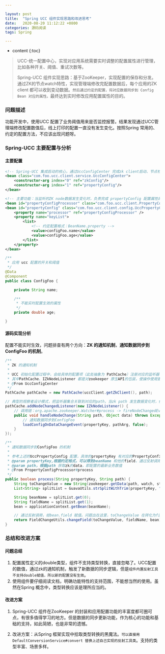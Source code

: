 ```yaml
---

layout: post
title:  "Spring UCC 组件实现思路和改进思考"
date:   2020-08-20 11:12:22 +0800
categories: 源码阅读
tags: Spring

---
```

* content
{:toc}


> UCC-统一配置中心，实现对应用系统需要实时调整的配置属性进行管理，比如各种开关、阈值、重试次数等。
> 
> Spring-UCC 组件实现思路：基于ZooKeeper，实现配置的保存和分发。通过ZK的节点watch特性，实现管理端修改完配置数据后，每个应用的ZK client 都可以收到变动数据。`然后通过约定的配置，将对应数据同步到 Config Bean 对应的属性。`最终达到实时修改应用配置属性的目的。

### 问题描述

功能开发中，使用UCC 配置了业务阈值用来是否监控报警。结果发现通过UCC管理端修改配置数值后，线上打印的配置一直没有发生变化。按照Spring 常用的、约定的配置方法，不应该出现问题呀。

### Spring-UCC 主要配置与分析

#### 主要配置

```xml
<!-- Spring-UCC 集成启动的核心，通过UccConfigCenter 完成zk client启动、节点检查、节点监听以及应用配置数据的检查和加载 -->
<bean class="com.foo.ucc.client.service.UccConfigCenter">
    <constructor-arg index="0" ref="zkConfig"/>
    <constructor-arg index="1" ref="propertyConfig"/>
</bean>

<!-- 主要功能：当监听的ZK node数据发生变化时，负责完成 propertyConfig 配置属性的重新赋值 -->
<bean id="propertyConfigProcessor" class="com.foo.ucc.client.PropertyConfigProcessor"/>
<bean id="propertyConfig" class="com.foo.ucc.client.config.UccPropertyConfig">
    <property name="processor" ref="propertyConfigProcessor" />
    <property name="keyList">
        <list>
            <!-- 约定配置格式：BeanName.property -->
            <value>configFoo.name</value>
            <value>configFoo.age</value>
        </list>
    </property>
</bean>
```

```java
/**
 * 应用 ucc 配置的开关和阈值
 */
@Data
@Component
public class ConfigFoo {

    private String name;

    /**
     * 不能实时配置生效的属性
     */
    private double age;

}
```

#### 源码实现分析

配置不能实时生效，问题排查有两个方向：**ZK 的通知机制**，**通知数据同步到ConfigFoo 的机制**。

```java
/**
 * ZK 的通知机制
 *
 * UCC 初始化配置过程中，会给具体的配置项（此处抽象为 PathCache）注册对应的监听器
 * 其中PathCache、IZkNodeListener 都是对zookeeper 原生API的包装，使操作使用更加的方便。
 * @From UccConfigCenter
 */
PathCache pathCache = new PathCache(uccClient.getZkClient(), path);

// 典型的观察者设计模式，把监听器集合关联到对应的path，当zk path 发生数据变化时，依赖他的监听器都会得到通知，执行具体的业务逻辑。数据结构： Map<String, Set<IZkNodeListener>> nodeListener
pathCache.addNodeChangedListener(new IZkNodeListener() {
    // 调用链：org.apache.zookeeper.Watcher#process -> fireNodeChangedEvents -> 根据path 获取对应的listener集合 -> listener.handleNodeChange
    public void handleNodeChange(String path, Object data) throws Exception {
        // 通知数据同步到ConfigFoo
        loadConfigOnDataChangeEvent(propertyKey, pathArg, false);
    }
});
```

```java
/**
 * 通知数据同步到ConfigFoo 的机制
 * 
 * 参考上述的UccPropertyConfig 配置，具体的propertyKey 有对应的PropertyConfigProcessor 负责处理zk 变化的数据。关键是propertyKey, 和path。
 * @param propertyKey,根据约定格式，可以得到beanName 和他的field，通过反射调用赋新值
 * @param path，根据path 获取zk的data，即配置的最新业务数值
 * @From PropertyConfigProcessor#process
 */
public boolean process(String propertyKey, String path) {
    String toChangeValue = new String(zookeeper.getData(path, watch, stat));
    List<String> splitList = GuavaUtils.strSplitWithTrim(propertyKey, ".");

    String beanName = splitList.get(0);
    String fieldName = splitList.get(1);
    bean = applicationContext.getBean(beanName);

    // 通过反射调用，给bean.field 赋值。问题出在这里，toChangeValue 在转化为field 定义的类型，源码是通过枚举常用的类型实现的，只支持Integer、String、Boolean。ConfigFoo.age 是double，不支持转换，忽略了。
    return FieldChangeUtils.changeField(toChangeValue, fieldName, bean);
}
```

### 总结和改进方案

#### 问题总结

1. 配置属性定义的double类型，组件不支持类型转换，直接忽略了。UCC配置的数值，通过zk的通知机制，触发了新数据的同步逻辑，但是`组件内置反射工具不支持double赋值，所以新的配置没有生效`。
2. 使用组件要仔细阅读文档，明确功能特性的支持范围，不能想当然的使用。虽然在Spring 概念中，类型转换应该是理所应当的。

#### 改进方案

1. Spring-UCC 组件在ZooKeeper 的封装和应用配置功能的丰富度都可圈可点，有很多值得学习的地方。但是数据的同步更新功能，作为核心的功能和基础的支持，如此简陋，也是非常的遗憾。

2. 改进方案：从Spring 框架实现中拾取类型转换的黑魔法。`可以直接用 DefaultConversionService#convert 替换上述自己实现的反射工具类`。支持的类型丰富、场景多样。

​        

